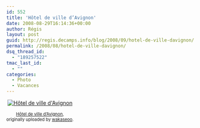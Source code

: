 ```yaml
---
id: 552
title: 'Hôtel de ville d’Avignon'
date: 2008-08-29T16:14:36+00:00
author: Régis
layout: post
guid: http://regis.decamps.info/blog/2008/09/hotel-de-ville-davignon/
permalink: /2008/08/hotel-de-ville-davignon/
dsq_thread_id:
  - "189257522"
tmac_last_id:
  - ""
categories:
  - Photo
  - Vacances
---
```

<div style="float: left; text-align: center; margin-right: 15px; margin-bottom: 15px;">
  <a href="http://www.flickr.com/photos/wakaseoo/2834190218/" title="photo sharing"><img src="http://farm4.static.flickr.com/3086/2834190218_f12f43bc79_t.jpg" alt="Hôtel de ville d'Avignon" /></a><br /> <span style="font-size: 0.8em; margin-top: 0px;"><br /> <a href="http://www.flickr.com/photos/wakaseoo/2834190218/">Hôtel de ville d’Avignon</a>,<br /> originally uploaded by <a href="http://www.flickr.com/people/wakaseoo/">wakaseoo</a>.<br /> </span>
</div>

<br clear="all" />

